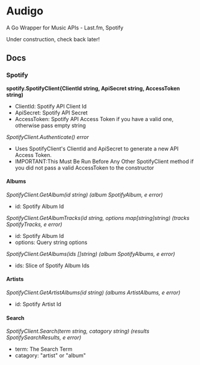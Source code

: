# Audigo
A Go Wrapper for Music APIs - Last.fm, Spotify

Under construction, check back later!

## Docs

### Spotify
**spotify.SpotifyClient{ClientId string, ApiSecret string, AccessToken string)**
- ClientId: Spotify API Client Id
- ApiSecret: Spotify API Secret
- AccessToken: Spotify API Access Token if you have a valid one, otherwise pass empty string

*SpotifyClient.Authenticate() error*
- Uses SpotifyClient's ClientId and ApiSecret to generate a new API Access Token.
- IMPORTANT:This Must Be Run Before Any Other SpotifyClient method if you did not pass a valid AccessToken to the constructor

#### Albums

*SpotifyClient.GetAlbum(id string) (album SpotifyAlbum, e error)*
- id: Spotify Album Id

*SpotifyClient.GetAlbumTracks(id string, options map[string]string) (tracks SpotifyTracks, e error)*
- id: Spotify Album Id
- options: Query string options

*SpotifyClient.GetAlbums(ids []string) (album SpotifyAlbums, e error)*
- ids: Slice of Spotify Album Ids

#### Artists

*SpotifyClient.GetArtistAlbums(id string) (albums ArtistAlbums, e error)*
- id: Spotify Artist Id


#### Search

*SpotifyClient.Search(term string, catagory string) (results SpotifySearchResults, e error)* 
- term: The Search Term
- catagory: "artist" or "album"

